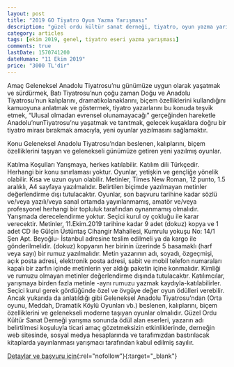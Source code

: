 ```yaml
---
layout: post
title: "2019 GO Tiyatro Oyun Yazma Yarışması"
description: "güzel ordu kültür sanat derneği, tiyatro, oyun yazma yarışması, para ödüllü yarışmalar 2019"
category: articles
tags: [ekim 2019, genel, tiyatro eseri yazma yarışması]
comments: true
lastDate: 1570741200
dateHuman: "11 Ekim 2019"
price: "3000 TL'dir"
---
```


Amaç
Geleneksel Anadolu Tiyatrosu’nu günümüze uygun olarak yaşatmak ve sürdürmek,
Batı Tiyatrosu’nun çoğu zaman Doğu ve Anadolu Tiyatrosu’nun kalıplarını, dramatikolanaklarını, biçem özelliklerini kullandığını kamuoyuna anlatmak ve göstermek, tiyatro yazarlarını bu konuda teşvik etmek,
“Ulusal olmadan evrensel olunamayacağı” gerçeğinden hareketle Anadolu’nunTiyatrosu’nu yaşatmak ve tanıtmak, gelecek kuşaklara doğru bir tiyatro mirası bırakmak amacıyla, yeni oyunlar yazılmasını sağlamaktır.

Konu
Geleneksel Anadolu Tiyatrosu’ndan beslenen, kalıplarını, biçem özelliklerini taşıyan ve
gelenekseli günümüze getiren yeni yazılmış oyunlar.

Katılma Koşulları
Yarışmaya, herkes katılabilir.
Katılım dili Türkçedir.
Herhangi bir konu sınırlaması yoktur.
Oyunlar, yetişkin ve gençliğe yönelik olabilir. Kısa ve uzun oyun olabilir.
Metinler, Times New Roman, 12 punto, 1.5 aralıklı, A4 sayfaya yazılmalıdır. Belirtilen biçimde yazılmayan metinler değerlendirme dışı tutulacaktır.
Oyunlar, son başvuru tarihine kadar sözlü ve/veya yazılı/veya sanal ortamda yayınlanmamış, amatör ve/veya profesyonel herhangi bir topluluk tarafından oynanmamış olmalıdır.
Yarışmada derecelendirme yoktur. Seçici kurul oy çokluğu ile karar verecektir.
Metinler, 11.Ekim.2019 tarihine kadar 9 adet (dokuz) kopya ve 1 adet CD ile
Gülçin Üstüntaş Cihangir Mahallesi, Kumrulu yokuşu No: 14/1 Şen Apt. Beyoğlu- İstanbul adresine teslim edilmeli ya da kargo ile gönderilmelidir.
(dokuz) kopyanın her birinin üzerinde 5 basamaklı (harf veya sayı) bir rumuz yazılmalıdır.
Metin yazarının adı, soyadı, özgeçmişi, açık posta adresi, elektronik posta adresi, sabit ve mobil telefon numaraları kapalı bir zarfın içinde metinlerin yer aldığı paketin içine konmalıdır.
Kimliği ve rumuzu olmayan metinler değerlendirme dışında tutulacaktır.
Katılımcılar, yarışmaya birden fazla metinle -aynı rumuzu yazmak kaydıyla-katılabilirler.
Seçici kurul gerek gördüğünde özel ve övgüye değer oyun ödülleri verebilir. Ancak yukarıda da anlatıldığı gibi Geleneksel Anadolu Tiyatrosu’ndan (Orta oyunu, Meddah, Dramatik Köylü Oyunları vb.) beslenen, kalıplarını, biçem özelliklerini ve gelenekseli moderne taşıyan oyunlar olmalıdır.
Güzel Ordu Kültür Sanat Derneği yarışma sonunda ödül alan eserleri, yazarın adı belirtilmesi koşuluyla ticari amaç gözetmeksizin etkinliklerinde, derneğin web sitesinde, sosyal medya hesaplarında ve tarafımızdan bastırılacak kitaplarda yayınlanması yarışmacı tarafından kabul edilmiş sayılır.

[Detaylar ve başvuru için](http://gzlordu.org/yarismalar/tiyatro-ve-oyun-yazma/sartname?utm_source=edebiyatyarismalari.com&utm_medium=affiliate&utm_campaign=cpc){:rel="nofollow"}{:target="_blank"}
